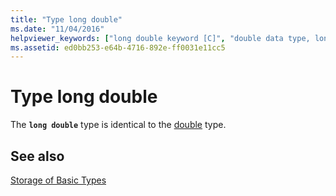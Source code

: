 ```yaml
---
title: "Type long double"
ms.date: "11/04/2016"
helpviewer_keywords: ["long double keyword [C]", "double data type, long double"]
ms.assetid: ed0bb253-e64b-4716-892e-ff0031e11cc5
---
```

# Type long double

The **`long double`** type is identical to the [double](../c-language/type-double.md) type.

## See also

[Storage of Basic Types](../c-language/storage-of-basic-types.md)
